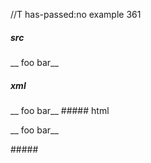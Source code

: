 //T has-passed:no
example 361
##### src
__
foo bar__
##### xml
<?xml version="1.0" encoding="UTF-8"?>
<!DOCTYPE document SYSTEM "CommonMark.dtd">
<document xmlns="http://commonmark.org/xml/1.0">
  <paragraph>
    <text>__</text>
    <softbreak />
    <text>foo bar__</text>
  </paragraph>
</document>
##### html
<p>__
foo bar__</p>
#####
